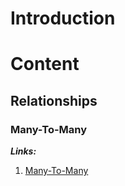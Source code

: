 # Introduction

# Content

## Relationships

### Many-To-Many

***Links:***
1. [Many-To-Many](https://programmer.group/mapping-and-query-of-many-to-many-relations-in-mybatis.html)